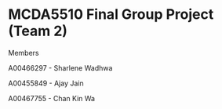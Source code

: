 # MCDA5510 Final Group Project (Team 2)

Members

A00466297 - Sharlene Wadhwa

A00455849 - Ajay Jain

A00467755 - Chan Kin Wa

